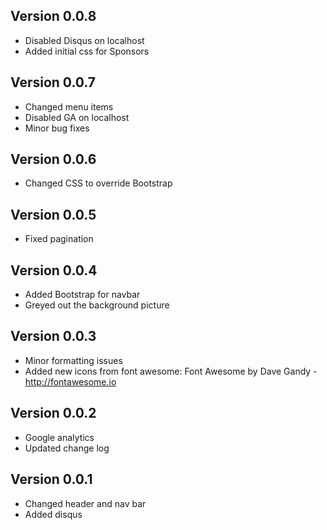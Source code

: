 ## Version 0.0.8
- Disabled Disqus on localhost
- Added initial css for Sponsors 

## Version 0.0.7
- Changed menu items
- Disabled GA on localhost
- Minor bug fixes

## Version 0.0.6
- Changed CSS to override Bootstrap

## Version 0.0.5
- Fixed pagination

## Version 0.0.4
- Added Bootstrap for navbar
- Greyed out the background picture

## Version 0.0.3
- Minor formatting issues
- Added new icons from font awesome: Font Awesome by Dave Gandy - http://fontawesome.io

## Version 0.0.2
- Google analytics
- Updated change log

## Version 0.0.1
- Changed header and nav bar
- Added disqus